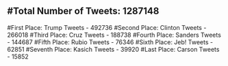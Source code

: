 #Total Number of Tweets: 1287148 
---
#First Place: Trump Tweets - 492736
#Second Place: Clinton Tweets - 266018
#Third Place: Cruz Tweets - 188738
#Fourth Place: Sanders Tweets - 144687
#Fifth Place: Rubio Tweets - 76346
#Sixth Place: Jeb! Tweets - 62851
#Seventh Place: Kasich Tweets - 39920
#Last Place: Carson Tweets - 15852
